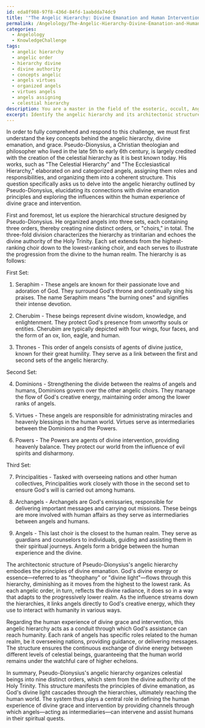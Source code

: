 ```yaml
---
id: eda8f988-97f8-436d-84fd-1aabdda74dc9
title: '"The Angelic Hierarchy: Divine Emanation and Human Intervention"'
permalink: /Angelology/The-Angelic-Hierarchy-Divine-Emanation-and-Human-Intervention/
categories:
  - Angelology
  - KnowledgeChallenge
tags:
  - angelic hierarchy
  - angelic order
  - hierarchy divine
  - divine authority
  - concepts angelic
  - angels virtues
  - organized angels
  - virtues angels
  - angels assigning
  - celestial hierarchy
description: You are a master in the field of the esoteric, occult, Angelology and Education. You are a writer of tests, challenges, books and deep knowledge on Angelology for initiates and students to gain deep insights and understanding from. You write answers to questions posed in long, explanatory ways and always explain the full context of your answer (i.e., related concepts, formulas, examples, or history), as well as the step-by-step thinking process you take to answer the challenges. Be rigorous and thorough, and summarize the key themes, ideas, and conclusions at the end.
excerpt: Identify the angelic hierarchy and its architectonic structure described by Pseudo-Dionysius, drawing connections between the ranks and the perceived principles of divine emanation, as well as their interactions and influences upon the human experience of divine grace and intervention.
---
```

In order to fully comprehend and respond to this challenge, we must first understand the key concepts behind the angelic hierarchy, divine emanation, and grace. Pseudo-Dionysius, a Christian theologian and philosopher who lived in the late 5th to early 6th century, is largely credited with the creation of the celestial hierarchy as it is best known today. His works, such as "The Celestial Hierarchy" and "The Ecclesiastical Hierarchy," elaborated on and categorized angels, assigning them roles and responsibilities, and organizing them into a coherent structure. This question specifically asks us to delve into the angelic hierarchy outlined by Pseudo-Dionysius, elucidating its connections with divine emanation principles and exploring the influences within the human experience of divine grace and intervention.

First and foremost, let us explore the hierarchical structure designed by Pseudo-Dionysius. He organized angels into three sets, each containing three orders, thereby creating nine distinct orders, or "choirs," in total. The three-fold division characterizes the hierarchy as trinitarian and echoes the divine authority of the Holy Trinity. Each set extends from the highest-ranking choir down to the lowest-ranking choir, and each serves to illustrate the progression from the divine to the human realm. The hierarchy is as follows:

First Set:

1. Seraphim - These angels are known for their passionate love and adoration of God. They surround God's throne and continually sing his praises. The name Seraphim means "the burning ones" and signifies their intense devotion.

2. Cherubim - These beings represent divine wisdom, knowledge, and enlightenment. They protect God's presence from unworthy souls or entities. Cherubim are typically depicted with four wings, four faces, and the form of an ox, lion, eagle, and human.

3. Thrones - This order of angels consists of agents of divine justice, known for their great humility. They serve as a link between the first and second sets of the angelic hierarchy. 

Second Set:

4. Dominions - Strengthening the divide between the realms of angels and humans, Dominions govern over the other angelic choirs. They manage the flow of God's creative energy, maintaining order among the lower ranks of angels.

5. Virtues - These angels are responsible for administrating miracles and heavenly blessings in the human world. Virtues serve as intermediaries between the Dominions and the Powers.

6. Powers - The Powers are agents of divine intervention, providing heavenly balance. They protect our world from the influence of evil spirits and disharmony.

Third Set:

7. Principalities - Tasked with overseeing nations and other human collectives, Principalities work closely with those in the second set to ensure God's will is carried out among humans.

8. Archangels - Archangels are God's emissaries, responsible for delivering important messages and carrying out missions. These beings are more involved with human affairs as they serve as intermediaries between angels and humans.

9. Angels - This last choir is the closest to the human realm. They serve as guardians and counselors to individuals, guiding and assisting them in their spiritual journeys. Angels form a bridge between the human experience and the divine.

The architectonic structure of Pseudo-Dionysius's angelic hierarchy embodies the principles of divine emanation. God's divine energy or essence—referred to as "theophany" or "divine light"—flows through this hierarchy, diminishing as it moves from the highest to the lowest rank. As each angelic order, in turn, reflects the divine radiance, it does so in a way that adapts to the progressively lower realm. As the influence streams down the hierarchies, it links angels directly to God's creative energy, which they use to interact with humanity in various ways.

Regarding the human experience of divine grace and intervention, this angelic hierarchy acts as a conduit through which God's assistance can reach humanity. Each rank of angels has specific roles related to the human realm, be it overseeing nations, providing guidance, or delivering messages. The structure ensures the continuous exchange of divine energy between different levels of celestial beings, guaranteeing that the human world remains under the watchful care of higher echelons.

In summary, Pseudo-Dionysius's angelic hierarchy organizes celestial beings into nine distinct orders, which stem from the divine authority of the Holy Trinity. This structure manifests the principles of divine emanation, as God's divine light cascades through the hierarchies, ultimately reaching the human world. The system thus plays a central role in defining the human experience of divine grace and intervention by providing channels through which angels—acting as intermediaries—can intervene and assist humans in their spiritual quests.
